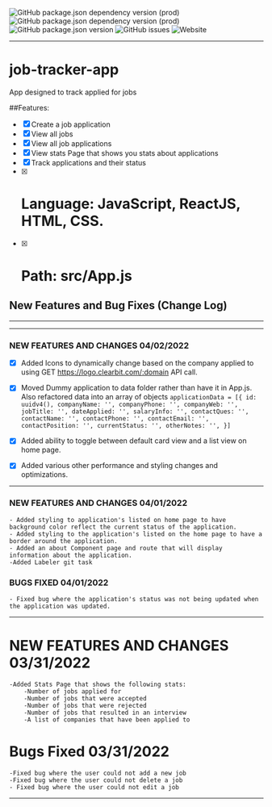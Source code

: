 ![GitHub package.json dependency version (prod)](https://img.shields.io/github/package-json/dependency-version/geoffkellync/job-tracker-app/react?color=06b724&label=React&logo=React) ![GitHub package.json dependency version (prod)](https://img.shields.io/github/package-json/dependency-version/geoffkellync/job-tracker-app/react?color=FF512F&label=React&logo=react-router) ![GitHub package.json version](https://img.shields.io/github/package-json/v/geoffkellync/job-tracker-app) ![GitHub issues](https://img.shields.io/github/issues/geoffkellync/job-tracker-app?logo=github) ![Website](https://img.shields.io/website?up_message=online&url=https%3A%2F%2Fgeoffkelly.dev)




--------------------------------------------------------------
# job-tracker-app
App designed to track applied for jobs

##Features: 
- [x] Create a job application
- [x] View all jobs
- [x] View all job applications
- [x] View stats Page that shows you stats about applications
- [x] Track applications and their status
- [x] # Language: JavaScript, ReactJS, HTML, CSS.
- [x] # Path: src/App.js

## New Features and Bug Fixes (Change Log)
------------------------------------------------------------




------------------------------------------------------------

### NEW FEATURES AND CHANGES 04/02/2022
- [x] Added Icons to dynamically change based on the company applied to using GET https://logo.clearbit.com/:domain API call.
- [x] Moved Dummy application to data folder rather than have it in App.js. Also refactored data into an array of objects
    `applicationData = [{
        id: uuidv4(),
        companyName: '',
        companyPhone: '',
        companyWeb: '',
        jobTitle: '',
        dateApplied: '',
        salaryInfo: '',
        contactQues: '',
        contactName: '',
        contactPhone: '',
        contactEmail: '',
        contactPosition: '',
        currentStatus: '',
        otherNotes: '',
    }]`
- [x] Added ability to toggle between default card view and a list view on home page. 
- [x] Added various other performance and styling changes and optimizations.




------------------------------------------------------------
###  NEW FEATURES AND CHANGES 04/01/2022
    - Added styling to application's listed on home page to have        background color reflect the current status of the application.
    - Added styling to the application's listed on the home page to have a border around the application.
    - Added an about Component page and route that will display information about the application.
    -Added Labeler git task

### BUGS FIXED 04/01/2022
    - Fixed bug where the application's status was not being updated when the application was updated.


-----------------------------------------------------------
# NEW FEATURES AND CHANGES 03/31/2022
    -Added Stats Page that shows the following stats:
        -Number of jobs applied for
        -Number of jobs that were accepted
        -Number of jobs that were rejected
        -Number of jobs that resulted in an interview
        -A list of companies that have been applied to

# Bugs Fixed 03/31/2022
    -Fixed bug where the user could not add a new job
    -Fixed bug where the user could not delete a job
    - Fixed bug where the user could not edit a job

-----------------------------------------------------------


